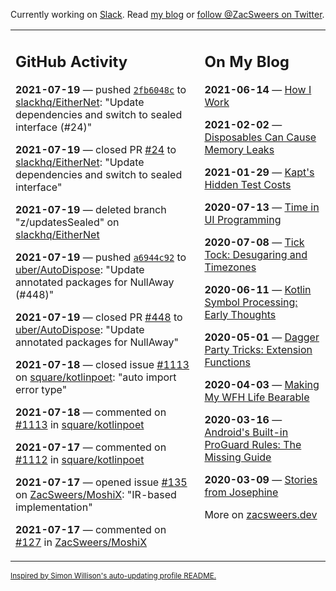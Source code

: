 Currently working on [Slack](https://slack.com/). Read [my blog](https://zacsweers.dev/) or [follow @ZacSweers on Twitter](https://twitter.com/ZacSweers).

<table><tr><td valign="top" width="60%">

## GitHub Activity
<!-- githubActivity starts -->
**2021-07-19** — pushed [`2fb6048c`](https://github.com/slackhq/EitherNet/commit/2fb6048ce8962ca6511846b5b5476610cadbbdb8) to [slackhq/EitherNet](https://api.github.com/repos/slackhq/EitherNet): "Update dependencies and switch to sealed interface (#24)"

**2021-07-19** — closed PR [#24](https://api.github.com/repos/slackhq/EitherNet/pulls/24) to [slackhq/EitherNet](https://api.github.com/repos/slackhq/EitherNet): "Update dependencies and switch to sealed interface"

**2021-07-19** — deleted branch "z/updatesSealed" on [slackhq/EitherNet](https://api.github.com/repos/slackhq/EitherNet)

**2021-07-19** — pushed [`a6944c92`](https://github.com/uber/AutoDispose/commit/a6944c92ea1b42088788c8d76aff6a384e9caa14) to [uber/AutoDispose](https://api.github.com/repos/uber/AutoDispose): "Update annotated packages for NullAway (#448)"

**2021-07-19** — closed PR [#448](https://api.github.com/repos/uber/AutoDispose/pulls/448) to [uber/AutoDispose](https://api.github.com/repos/uber/AutoDispose): "Update annotated packages for NullAway"

**2021-07-18** — closed issue [#1113](https://api.github.com/repos/square/kotlinpoet/issues/1113) on [square/kotlinpoet](https://api.github.com/repos/square/kotlinpoet): "auto import error type"

**2021-07-18** — commented on [#1113](https://github.com/square/kotlinpoet/issues/1113#issuecomment-882079619) in [square/kotlinpoet](https://api.github.com/repos/square/kotlinpoet)

**2021-07-17** — commented on [#1112](https://github.com/square/kotlinpoet/pull/1112#issuecomment-881966960) in [square/kotlinpoet](https://api.github.com/repos/square/kotlinpoet)

**2021-07-17** — opened issue [#135](https://api.github.com/repos/ZacSweers/MoshiX/issues/135) on [ZacSweers/MoshiX](https://api.github.com/repos/ZacSweers/MoshiX): "IR-based implementation"

**2021-07-17** — commented on [#127](https://github.com/ZacSweers/MoshiX/issues/127#issuecomment-881963210) in [ZacSweers/MoshiX](https://api.github.com/repos/ZacSweers/MoshiX)
<!-- githubActivity ends -->
</td><td valign="top" width="40%">

## On My Blog
<!-- blog starts -->
**2021-06-14** — [How I Work](https://www.zacsweers.dev/how-i-work/)

**2021-02-02** — [Disposables Can Cause Memory Leaks](https://www.zacsweers.dev/disposables-can-cause-memory-leaks/)

**2021-01-29** — [Kapt's Hidden Test Costs](https://www.zacsweers.dev/kapts-hidden-test-costs/)

**2020-07-13** — [Time in UI Programming](https://www.zacsweers.dev/time-in-ui/)

**2020-07-08** — [Tick Tock: Desugaring and Timezones](https://www.zacsweers.dev/ticktock-desugaring-timezones/)

**2020-06-11** — [Kotlin Symbol Processing: Early Thoughts](https://www.zacsweers.dev/kotlin-symbol-processor-early-thoughts/)

**2020-05-01** — [Dagger Party Tricks: Extension Functions](https://www.zacsweers.dev/dagger-party-tricks-extension-functions/)

**2020-04-03** — [Making My WFH Life Bearable](https://www.zacsweers.dev/making-wfh-life-bearable/)

**2020-03-16** — [Android's Built-in ProGuard Rules: The Missing Guide](https://www.zacsweers.dev/android-proguard-rules/)

**2020-03-09** — [Stories from Josephine](https://www.zacsweers.dev/stories-from-josephine/)
<!-- blog ends -->
More on [zacsweers.dev](https://zacsweers.dev/)
</td></tr></table>

<sub><a href="https://simonwillison.net/2020/Jul/10/self-updating-profile-readme/">Inspired by Simon Willison's auto-updating profile README.</a></sub>